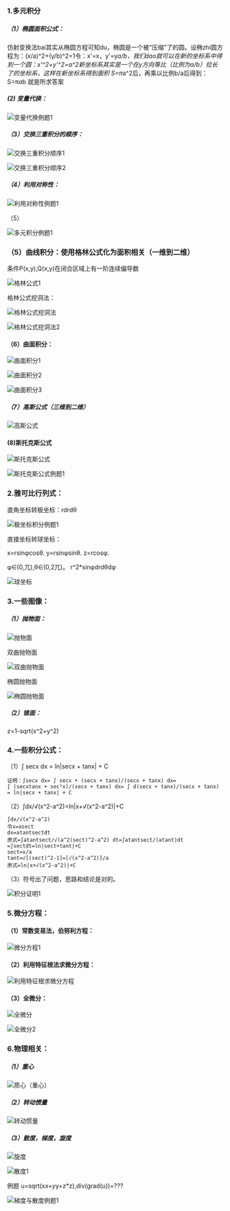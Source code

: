 ### 1.多元积分

##### （1）椭圆面积公式：

仿射变换法bai其实从椭圆方程可知du，椭圆是一个被“压缩”了的圆。设椭zhi圆方程为：(x/a)^2+(y/b)^2=1令：x'=x，y'=y*a/b，我们dao就可以在新的坐标系中得到一个圆：x'^2+y'^2=a^2新坐标系其实是一个在y方向等比（比例为a/b）拉长了的坐标系，这样在新坐标系得到面积 S=π*a^2后，再乘以比例b/a后得到：S=π*a*b 就是所求答案



#####  (2) 变量代换：

![变量代换例题1](变量代换例题1.jpg)



##### （3）交换三重积分的顺序：

![交换三重积分顺序1](交换三重积分顺序1.jpg)

![交换三重积分顺序2](交换三重积分顺序2.jpg)



##### （4）利用对称性：

![利用对称性例题1](利用对称性例题1.jpg)



（5）

![多元积分例题1](多元积分例题1.JPG)



### （5）曲线积分：使用格林公式化为面积相关（一维到二维）

条件P(x,y),Q(x,y)在闭合区域上有一阶连续偏导数

![格林公式1](格林公式1.jpg)



格林公式挖洞法：

![格林公式挖洞法](格林公式挖洞法.jpg)

![格林公式挖洞法2](格林公式挖洞法2.jpg)



#### （6）曲面积分：

![曲面积分1](曲面积分1.jpg)

![曲面积分2](曲面积分2.jpg)

![曲面积分3](曲面积分3.jpg)

##### （7）高斯公式（三维到二维）

![高斯公式](高斯公式.jpg)



#### (8)斯托克斯公式

![斯托克斯公式](斯托克斯公式.jpg)

![斯托克斯公式例题1](斯托克斯公式例题1.jpg)







### 2.雅可比行列式：

直角坐标转极坐标：rdrdθ

![极坐标积分例题1](极坐标积分例题1.jpg)

直接坐标转球坐标：

x=rsinφcosθ.
y=rsinφsinθ.
z=rcosφ.

φ∈(0,兀),θ∈(0,2兀)。  r^2*sinφdrdθdφ

![球坐标](球坐标.png)





### 3.一些图像：

##### （1）抛物面：

![抛物面](抛物面.png)

双曲抛物面

![双曲抛物面](双曲抛物面.png)

椭圆抛物面

![椭圆抛物面](椭圆抛物面.png)



##### （2）锥面：

z=1-sqrt(x^2+y^2)



### 4.一些积分公式：

（1）∫ secx dx = ln|secx + tanx| + C

```
证明：∫secx dx= ∫ secx • (secx + tanx)/(secx + tanx) dx= 
∫ (secxtanx + sec²x)/(secx + tanx) dx= ∫ d(secx + tanx)/(secx + tanx)
= ln|secx + tanx| + C
```

（2）∫dx/√(x^2-a^2)=ln|x+√(x^2-a^2)|+C

```
∫dx/√(x^2-a^2)
令x=asect
dx=atantsectdt
原式=∫atantsect/√(a^2(sect)^2-a^2) dt=∫atantsect/(atant)dt
=∫sectdt=ln|sect+tant|+C
sect=x/a
tant=√[(sect)^2-1]=[√(x^2-a^2)]/a
原式=ln|x+√(x^2-a^2)|+C
```



（3）符号出了问题，思路和结论是对的。

![积分证明1](积分证明1.jpg)



### 5.微分方程：



#### （1）常数变易法，伯努利方程：

![微分方程1](微分方程1.jpg)



#### （2）利用特征根法求微分方程：

![利用特征根求微分方程](利用特征根求微分方程.jpg)



#### （3）全微分：

![全微分](全微分.jpg)

![全微分2](全微分2.jpg)







### 6.物理相关：

##### （1）重心

![质心（重心）](质心（重心）.jpg)

##### （2）转动惯量

![转动惯量](转动惯量.jpg)



##### （3）散度，梯度，旋度

![旋度](旋度.jpg)

![散度1](散度1.jpg)



例题	u=sqrt(x*x+y*y+z*z),div(grad(u))=???

![梯度与散度例题1](梯度与散度例题1.jpg)